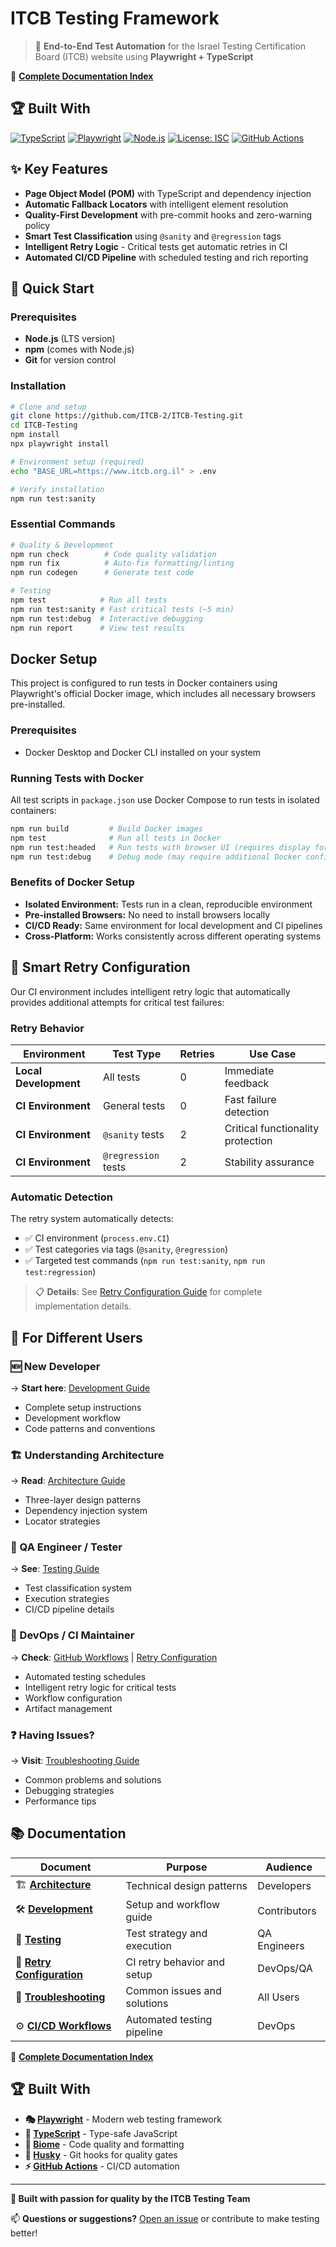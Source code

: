 # ITCB Testing Framework

> 🎯 **End-to-End Test Automation** for the Israel Testing Certification Board (ITCB) website using **Playwright + TypeScript**

📖 **[Complete Documentation Index](docs/DOCUMENTATION_INDEX.md)**

## 🏆 Built With

[![TypeScript](https://img.shields.io/badge/TypeScript-5.7-blue.svg)](https://www.typescriptlang.org/)
[![Playwright](https://img.shields.io/badge/Playwright-1.49.1-green.svg)](https://playwright.dev/)
[![Node.js](https://img.shields.io/badge/Node.js-LTS-brightgreen.svg)](https://nodejs.org/)
[![License: ISC](https://img.shields.io/badge/License-ISC-yellow.svg)](LICENSE)
[![GitHub Actions](https://img.shields.io/badge/CI%2FCD-GitHub_Actions-blue.svg)](https://github.com/ITCB-2/ITCB-Testing/actions)

## ✨ Key Features

- **Page Object Model (POM)** with TypeScript and dependency injection
- **Automatic Fallback Locators** with intelligent element resolution
- **Quality-First Development** with pre-commit hooks and zero-warning policy
- **Smart Test Classification** using `@sanity` and `@regression` tags
- **Intelligent Retry Logic** - Critical tests get automatic retries in CI
- **Automated CI/CD Pipeline** with scheduled testing and rich reporting

## 🚀 Quick Start

### Prerequisites

- **Node.js** (LTS version)
- **npm** (comes with Node.js)
- **Git** for version control

### Installation

```bash
# Clone and setup
git clone https://github.com/ITCB-2/ITCB-Testing.git
cd ITCB-Testing
npm install
npx playwright install

# Environment setup (required)
echo "BASE_URL=https://www.itcb.org.il" > .env

# Verify installation
npm run test:sanity
```

### Essential Commands

```bash
# Quality & Development
npm run check        # Code quality validation
npm run fix          # Auto-fix formatting/linting
npm run codegen      # Generate test code

# Testing
npm test            # Run all tests
npm run test:sanity # Fast critical tests (~5 min)
npm run test:debug  # Interactive debugging
npm run report      # View test results
```

## Docker Setup

This project is configured to run tests in Docker containers using Playwright's official Docker image, which includes all necessary browsers pre-installed.

### Prerequisites

- Docker Desktop and Docker CLI installed on your system

### Running Tests with Docker

All test scripts in `package.json` use Docker Compose to run tests in isolated containers:

```bash
npm run build         # Build Docker images
npm test              # Run all tests in Docker
npm run test:headed   # Run tests with browser UI (requires display forwarding)
npm run test:debug    # Debug mode (may require additional Docker configuration)
```

### Benefits of Docker Setup

- **Isolated Environment:** Tests run in a clean, reproducible environment
- **Pre-installed Browsers:** No need to install browsers locally
- **CI/CD Ready:** Same environment for local development and CI pipelines
- **Cross-Platform:** Works consistently across different operating systems

## 🔄 Smart Retry Configuration

Our CI environment includes intelligent retry logic that automatically provides additional attempts for critical test failures:

### **Retry Behavior**

| **Environment**       | **Test Type**       | **Retries** | **Use Case**                      |
| --------------------- | ------------------- | ----------- | --------------------------------- |
| **Local Development** | All tests           | 0           | Immediate feedback                |
| **CI Environment**    | General tests       | 0           | Fast failure detection            |
| **CI Environment**    | `@sanity` tests     | 2           | Critical functionality protection |
| **CI Environment**    | `@regression` tests | 2           | Stability assurance               |

### **Automatic Detection**

The retry system automatically detects:

- ✅ CI environment (`process.env.CI`)
- ✅ Test categories via tags (`@sanity`, `@regression`)
- ✅ Targeted test commands (`npm run test:sanity`, `npm run test:regression`)

> 📋 **Details**: See [Retry Configuration Guide](docs/RETRY_CONFIGURATION.md) for complete implementation details.

## 🎯 For Different Users

### **🆕 New Developer**

→ **Start here**: [Development Guide](docs/DEVELOPMENT.md)

- Complete setup instructions
- Development workflow
- Code patterns and conventions

### **🏗️ Understanding Architecture**

→ **Read**: [Architecture Guide](docs/ARCHITECTURE.md)

- Three-layer design patterns
- Dependency injection system
- Locator strategies

### **🧪 QA Engineer / Tester**

→ **See**: [Testing Guide](docs/TESTING.md)

- Test classification system
- Execution strategies
- CI/CD pipeline details

### **🔧 DevOps / CI Maintainer**

→ **Check**: [GitHub Workflows](.github/WORKFLOWS.md) | [Retry Configuration](docs/RETRY_CONFIGURATION.md)

- Automated testing schedules
- Intelligent retry logic for critical tests
- Workflow configuration
- Artifact management

### **❓ Having Issues?**

→ **Visit**: [Troubleshooting Guide](docs/TROUBLESHOOTING.md)

- Common problems and solutions
- Debugging strategies
- Performance tips

## 📚 Documentation

| **Document**                                              | **Purpose**                 | **Audience** |
| --------------------------------------------------------- | --------------------------- | ------------ |
| 🏗️ **[Architecture](docs/ARCHITECTURE.md)**               | Technical design patterns   | Developers   |
| 🛠️ **[Development](docs/DEVELOPMENT.md)**                 | Setup and workflow guide    | Contributors |
| 🧪 **[Testing](docs/TESTING.md)**                         | Test strategy and execution | QA Engineers |
| 🔄 **[Retry Configuration](docs/RETRY_CONFIGURATION.md)** | CI retry behavior and setup | DevOps/QA    |
| 🔧 **[Troubleshooting](docs/TROUBLESHOOTING.md)**         | Common issues and solutions | All Users    |
| ⚙️ **[CI/CD Workflows](.github/WORKFLOWS.md)**            | Automated testing pipeline  | DevOps       |

📖 **[Complete Documentation Index](docs/DOCUMENTATION_INDEX.md)**

## 🏆 Built With

- **🎭 [Playwright](https://playwright.dev/)** - Modern web testing framework
- **📘 [TypeScript](https://www.typescriptlang.org/)** - Type-safe JavaScript
- **🔧 [Biome](https://biomejs.dev/)** - Code quality and formatting
- **🎣 [Husky](https://typicode.github.io/husky/)** - Git hooks for quality gates
- **⚡ [GitHub Actions](https://github.com/features/actions)** - CI/CD automation

---

**💙 Built with passion for quality by the ITCB Testing Team**

📫 **Questions or suggestions?** [Open an issue](https://github.com/ITCB-2/ITCB-Testing/issues) or contribute to make testing better!
